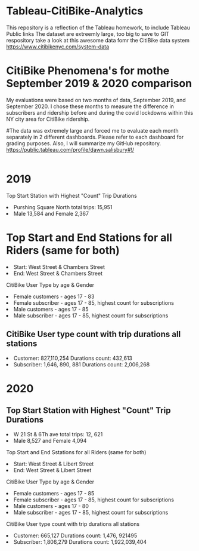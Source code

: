 # Tableau-CitiBike-Analytics
This repository is a reflection of the Tableau homework, to include Tableau Public links
The dataset are extreemly large, too big to save to GIT respository take a look at this awesome data fomr the CitiBike data system
https://www.citibikenyc.com/system-data

#  CitiBike Phenomena's for mothe September 2019 & 2020 comparison
My evaluations were based on two months of data, September 2019, and September 2020.  I chose these months to measure the difference in subscribers and ridership before and during the covid lockdowns within this NY city area for CitiBike ridership.</li>

#The data was extremely large and forced me to evaluate each month separately in 2 different dashboards.  Please refer to each dashboard for grading purposes.  Also, I will summarize my GitHub repository. 
https://public.tableau.com/profile/dawn.salisbury#!/

<img align="center" src="  " width="600">

# 2019
Top  Start Station with Highest "Count" Trip Durations 
<li> Purshing Square North total trips: 15,951 </il>
<li>Male 13,584 and Female 2,367</li>

# Top  Start and End Stations for all Riders (same for both)
<li>Start: West Street & Chambers Street</li>
<li>End: West Street & Chambers  Street</li>

CitiBike User Type by age & Gender 
<li>Female customers - ages 17 - 83</li>
<li>Female subscriber - ages 17 - 85, highest count for subscriptions</li>
<li>Male customers - ages 17 - 85</li>
<li>Male subscriber - ages 17 - 85, highest count for subscriptions</li>

## CitiBike User type count with trip durations all stations
<li>Customer: 827,110,254   Durations count:  432,613</li>
<li>Subscriber: 1,646, 890, 881 Durations count: 2,006,268</li>

# 2020
## Top  Start Station with Highest "Count" Trip Durations  
<li>W 21 St & 6Th ave total trips:  12, 621 </li>
<li>Male 8,527 and Female 4,094</li>

Top Start and End Sstations for all Riders (same for both)
<li>Start: West Street & Libert Street</li>
<li>End: West Street & Libert Street</li>

CitiBike User Type by age & Gender 
<li>Female customers - ages 17 - 85</li>
<li>Female subscriber - ages 17 - 85, highest count for subscriptions</li>
<li>Male customers - ages 17 - 80</li>
<li>Male subscriber - ages 17 - 85, highest count for subscriptions</li>

CitiBike User type count with trip durations all stations
<li>Customer: 665,127   Durations count: 1,476, 921495</li>
<li>Subscriber: 1,806,279  Durations count: 1,922,039,404</li>
